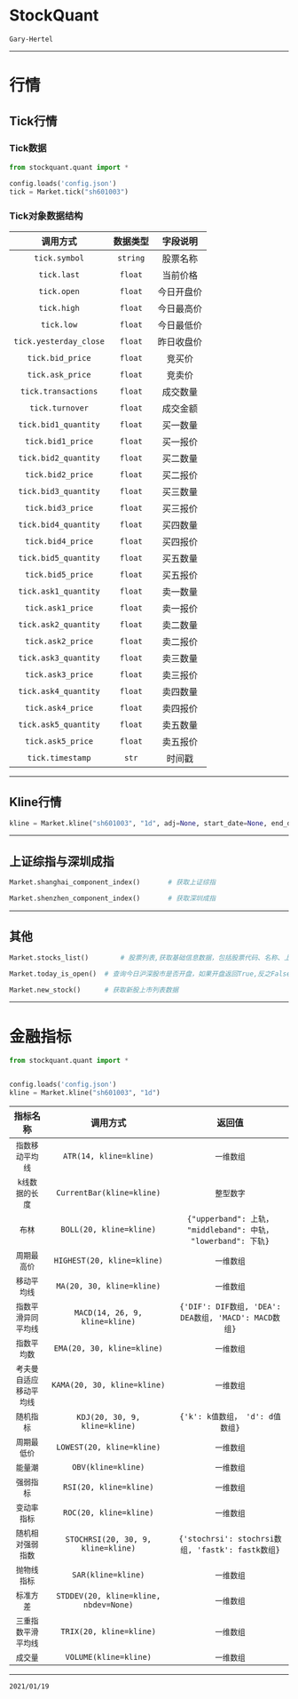 # StockQuant

`Gary-Hertel`

------



# 行情

## Tick行情

### Tick数据

```python
from stockquant.quant import *

config.loads('config.json')
tick = Market.tick("sh601003")
```

### Tick对象数据结构

|        调用方式        | 数据类型 |  字段说明  |
| :--------------------: | :------: | :--------: |
|     `tick.symbol`      | `string` |  股票名称  |
|      `tick.last`       | `float`  |  当前价格  |
|      `tick.open`       | `float`  | 今日开盘价 |
|      `tick.high`       | `float`  | 今日最高价 |
|       `tick.low`       | `float`  | 今日最低价 |
| `tick.yesterday_close` | `float`  | 昨日收盘价 |
|    `tick.bid_price`    | `float`  |   竞买价   |
|    `tick.ask_price`    | `float`  |   竞卖价   |
|  `tick.transactions`   | `float`  |  成交数量  |
|    `tick.turnover`     | `float`  |  成交金额  |
|  `tick.bid1_quantity`  | `float`  |  买一数量  |
|   `tick.bid1_price`    | `float`  |  买一报价  |
|  `tick.bid2_quantity`  | `float`  |  买二数量  |
|   `tick.bid2_price`    | `float`  |  买二报价  |
|  `tick.bid3_quantity`  | `float`  |  买三数量  |
|   `tick.bid3_price`    | `float`  |  买三报价  |
|  `tick.bid4_quantity`  | `float`  |  买四数量  |
|   `tick.bid4_price`    | `float`  |  买四报价  |
|  `tick.bid5_quantity`  | `float`  |  买五数量  |
|   `tick.bid5_price`    | `float`  |  买五报价  |
|  `tick.ask1_quantity`  | `float`  |  卖一数量  |
|   `tick.ask1_price`    | `float`  |  卖一报价  |
|  `tick.ask2_quantity`  | `float`  |  卖二数量  |
|   `tick.ask2_price`    | `float`  |  卖二报价  |
|  `tick.ask3_quantity`  | `float`  |  卖三数量  |
|   `tick.ask3_price`    | `float`  |  卖三报价  |
|  `tick.ask4_quantity`  | `float`  |  卖四数量  |
|   `tick.ask4_price`    | `float`  |  卖四报价  |
|  `tick.ask5_quantity`  | `float`  |  卖五数量  |
|   `tick.ask5_price`    | `float`  |  卖五报价  |
|    `tick.timestamp`    |  `str`   |   时间戳   |

------

## Kline行情

```python
kline = Market.kline("sh601003", "1d", adj=None, start_date=None, end_date=None)
```



------

## 上证综指与深圳成指

```python
Market.shanghai_component_index()		# 获取上证综指
```

```python
Market.shenzhen_component_index()		# 获取深圳成指
```

------

## 其他

```python
Market.stocks_list()		# 股票列表,获取基础信息数据，包括股票代码、名称、上市日期、退市日期等
```

```python
Market.today_is_open()	# 查询今日沪深股市是否开盘，如果开盘返回True,反之False
```

```python
Market.new_stock()		# 获取新股上市列表数据
```

------

# 金融指标

```python
from stockquant.quant import *


config.loads('config.json')
kline = Market.kline("sh601003", "1d")
```

|         指标名称         |               调用方式                |                            返回值                            |
| :----------------------: | :-----------------------------------: | :----------------------------------------------------------: |
|     `指数移动平均线`     |        `ATR(14, kline=kline)`         |                          `一维数组`                          |
|     `k线数据的长度`      |       `CurrentBar(kline=kline)`       |                          `整型数字`                          |
|          `布林`          |        `BOLL(20, kline=kline)`        | `{"upperband": 上轨， "middleband": 中轨， "lowerband": 下轨}` |
|       `周期最高价`       |      `HIGHEST(20, kline=kline)`       |                          `一维数组`                          |
|       `移动平均线`       |       `MA(20, 30, kline=kline)`       |                          `一维数组`                          |
|   `指数平滑异同平均线`   |    `MACD(14, 26, 9, kline=kline)`     |     `{'DIF': DIF数组, 'DEA': DEA数组, 'MACD': MACD数组}`     |
|       `指数平均数`       |      `EMA(20, 30, kline=kline)`       |                          `一维数组`                          |
| `考夫曼自适应移动平均线` |      `KAMA(20, 30, kline=kline)`      |                          `一维数组`                          |
|        `随机指标`        |     `KDJ(20, 30, 9, kline=kline)`     |               `{'k': k值数组， 'd': d值数组}`                |
|       `周期最低价`       |       `LOWEST(20, kline=kline)`       |                          `一维数组`                          |
|         `能量潮`         |          `OBV(kline=kline)`           |                          `一维数组`                          |
|        `强弱指标`        |        `RSI(20, kline=kline)`         |                          `一维数组`                          |
|       `变动率指标`       |        `ROC(20, kline=kline)`         |                          `一维数组`                          |
|    `随机相对强弱指数`    |  `STOCHRSI(20, 30, 9, kline=kline)`   |       `{'stochrsi': stochrsi数组, 'fastk': fastk数组}`       |
|       `抛物线指标`       |          `SAR(kline=kline)`           |                          `一维数组`                          |
|        `标准方差`        | `STDDEV(20, kline=kline, nbdev=None)` |                          `一维数组`                          |
|   `三重指数平滑平均线`   |        `TRIX(20, kline=kline)`        |                          `一维数组`                          |
|         `成交量`         |         `VOLUME(kline=kline)`         |                          `一维数组`                          |

------

`2021/01/19`

